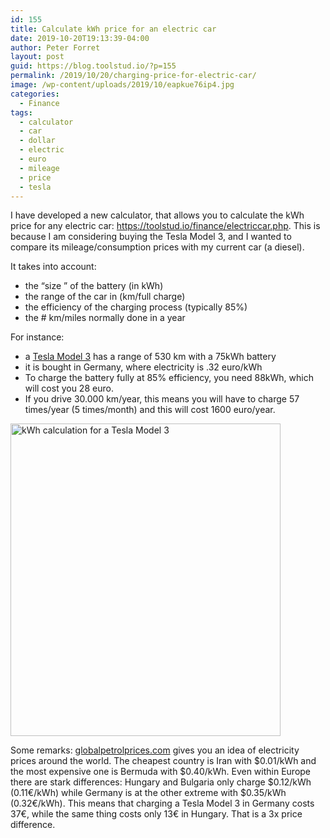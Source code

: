 ```yaml
---
id: 155
title: Calculate kWh price for an electric car
date: 2019-10-20T19:13:39-04:00
author: Peter Forret
layout: post
guid: https://blog.toolstud.io/?p=155
permalink: /2019/10/20/charging-price-for-electric-car/
image: /wp-content/uploads/2019/10/eapkue76ip4.jpg
categories:
  - Finance
tags:
  - calculator
  - car
  - dollar
  - electric
  - euro
  - mileage
  - price
  - tesla
---
```

 

I have developed a new calculator, that allows you to calculate the kWh price for any electric car: <https://toolstud.io/finance/electriccar.php>. This is because I am considering buying the Tesla Model 3, and I wanted to compare its mileage/consumption prices with my current car (a diesel).

It takes into account:

  * the &#8220;size &#8221; of the battery (in kWh)
  * the range of the car in (km/full charge)
  * the efficiency of the charging process (typically 85%)
  * the # km/miles normally done in a year

For instance:

  * a [Tesla Model 3](https://toolstud.io/finance/electriccar.php?currency=%E2%82%AC&batterycapacity=75&batterycapacity_unit=1&batteryrange=530&batteryrange_unit=1&chargingefficiency=85&chargingefficiency_unit=1&electricityprice=0.32&electricityprice_unit=1&yearlydistance=30000&yearlydistance_unit=1&lifetime=4&lifetime_unit=1) has a range of 530 km with a 75kWh battery
  * it is bought in Germany, where electricity is .32 euro/kWh
  * To charge the battery fully at 85% efficiency, you need 88kWh, which will cost you 28 euro.
  * If you drive 30.000 km/year, this means you will have to charge 57 times/year (5 times/month) and this will cost 1600 euro/year.<figure class="wp-block-image size-medium">

[<img loading="lazy" width="432" height="500" src="https://blog.toolstud.io/wp-content/uploads/2019/11/electriccar-432x500.png" alt="kWh calculation for a Tesla Model 3" class="wp-image-200" srcset="https://blog.toolstud.io/wp-content/uploads/2019/11/electriccar-432x500.png 432w, https://blog.toolstud.io/wp-content/uploads/2019/11/electriccar.png 482w" sizes="(max-width: 432px) 100vw, 432px" />](https://toolstud.io/finance/electriccar.php?currency=%E2%82%AC&batterycapacity=75&batterycapacity_unit=1&batteryrange=530&batteryrange_unit=1&chargingefficiency=85&chargingefficiency_unit=1&electricityprice=0.32&electricityprice_unit=1&yearlydistance=30000&yearlydistance_unit=1&lifetime=4&lifetime_unit=1)</figure> 

Some remarks: [globalpetrolprices.com](https://www.globalpetrolprices.com/electricity_prices/) gives you an idea of electricity prices around the world. The cheapest country is Iran with $0.01/kWh and the most expensive one is Bermuda with $0.40/kWh. Even within Europe there are stark differences: Hungary and Bulgaria only charge $0.12/kWh (0.11€/kWh) while Germany is at the other extreme with $0.35/kWh (0.32€/kWh). This means that charging a Tesla Model 3 in Germany costs 37€, while the same thing costs only 13€ in Hungary. That is a 3x price difference.